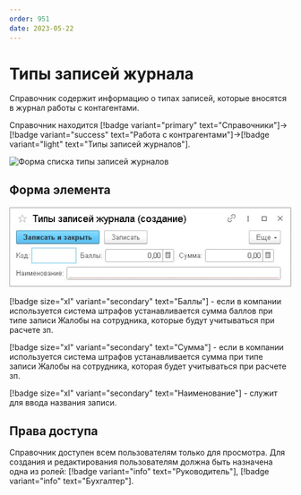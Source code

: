 ```yaml
---
order: 951
date: 2023-05-22
---
```

# Типы записей журнала

Справочник содержит информацию о типах записей, которые вносятся в журнал работы с контагентами.

Справочник находится  [!badge variant="primary" text="Справочники"]->[!badge variant="success" text="Работа с контрагентами"]->[!badge variant="light" text="Типы записей журналов"].

![Форма списка типы записей журналов](/images/Форма_списка_типы_записей.jpg)

## Форма элемента

![](\images\изменения\типы.jpg)

[!badge size="xl" variant="secondary" text="Баллы"] - если в компании используется система штрафов устанавливается сумма баллов при типе записи Жалобы на сотрудника, которые будут учитываться при расчете зп.

[!badge size="xl" variant="secondary" text="Сумма"] - если в компании используется система штрафов устанавливается сумма при типе записи Жалобы на сотрудника, которая будет учитываться при расчете зп.

[!badge size="xl" variant="secondary" text="Наименование"] - служит для ввода названия записи.

## Права доступа

Справочник доступен всем пользователям только для просмотра. Для создания и редактирования пользователям должна быть назначена одна из ролей: [!badge variant="info" text="Руководитель"], [!badge variant="info" text="Бухгалтер"].
